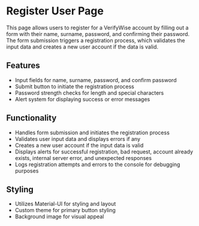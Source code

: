 # Register User Page

This page allows users to register for a VerifyWise account by filling out a form with their name, surname, password, and confirming their password. The form submission triggers a registration process, which validates the input data and creates a new user account if the data is valid.

## Features

- Input fields for name, surname, password, and confirm password
- Submit button to initiate the registration process
- Password strength checks for length and special characters
- Alert system for displaying success or error messages

## Functionality

- Handles form submission and initiates the registration process
- Validates user input data and displays errors if any
- Creates a new user account if the input data is valid
- Displays alerts for successful registration, bad request, account already exists, internal server error, and unexpected responses
- Logs registration attempts and errors to the console for debugging purposes

## Styling

- Utilizes Material-UI for styling and layout
- Custom theme for primary button styling
- Background image for visual appeal
